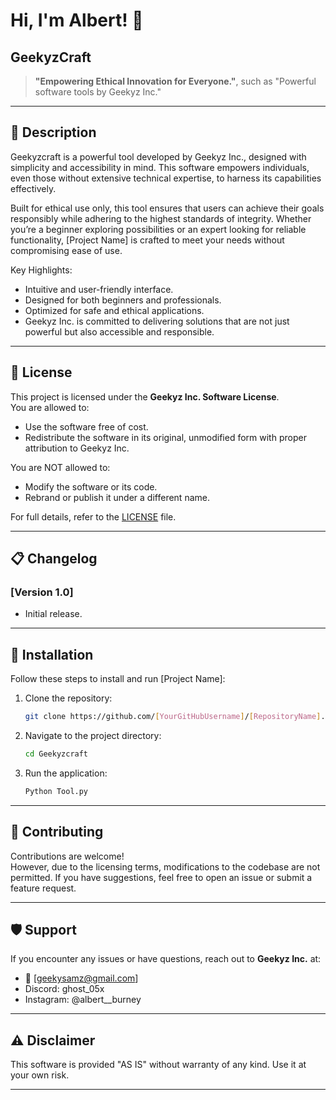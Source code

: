 # Hi, I'm Albert! 👋

## GeekyzCraft
> **"Empowering Ethical Innovation for Everyone."**, such as "Powerful software tools by Geekyz Inc."

---

## 📖 Description
Geekyzcraft is a powerful tool developed by Geekyz Inc., designed with simplicity and accessibility in mind. This software empowers individuals, even those without extensive technical expertise, to harness its capabilities effectively.

Built for ethical use only, this tool ensures that users can achieve their goals responsibly while adhering to the highest standards of integrity. Whether you’re a beginner exploring possibilities or an expert looking for reliable functionality, [Project Name] is crafted to meet your needs without compromising ease of use.

Key Highlights:

- Intuitive and user-friendly interface.
- Designed for both beginners and professionals.
- Optimized for safe and ethical applications.
- Geekyz Inc. is committed to delivering solutions that are not just powerful but also accessible and responsible.


---

## 📝 License
This project is licensed under the **Geekyz Inc. Software License**.  
You are allowed to:
- Use the software free of cost.
- Redistribute the software in its original, unmodified form with proper attribution to Geekyz Inc.

You are NOT allowed to:
- Modify the software or its code.
- Rebrand or publish it under a different name.

For full details, refer to the [LICENSE](./LICENSE) file.

---

## 📋 Changelog
### [Version 1.0]
- Initial release.


---

## 🚀 Installation
Follow these steps to install and run [Project Name]:
1. Clone the repository:
   ```bash
   git clone https://github.com/[YourGitHubUsername]/[RepositoryName].git
   ```
2. Navigate to the project directory:
   ```bash
   cd Geekyzcraft
   ```
3. Run the application:
   ```bash
   Python Tool.py
   ```

---

## 🌟 Contributing
Contributions are welcome!  
However, due to the licensing terms, modifications to the codebase are not permitted. If you have suggestions, feel free to open an issue or submit a feature request.

---

## 🛡️ Support
If you encounter any issues or have questions, reach out to **Geekyz Inc.** at:  
- 📧 [geekysamz@gmail.com]   
- Discord: ghost_05x 
- Instagram: @albert__burney


---

## ⚠️ Disclaimer
This software is provided "AS IS" without warranty of any kind. Use it at your own risk.

---

